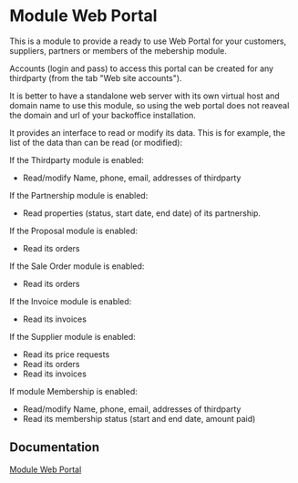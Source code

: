 Module Web Portal
================

This is a module to provide a ready to use Web Portal for your customers, suppliers, partners or members of the mebership module.

Accounts (login and pass) to access this portal can be created for any thirdparty (from the tab "Web site accounts").

It is better to have a standalone web server with its own virtual host and domain name to use this module, so using the web portal does not
reaveal the domain and url of your backoffice installation. 


It provides an interface to read or modify its data. This is for example, the list of the data than can be read (or modified):

If the Thirdparty module is enabled:
* Read/modify Name, phone, email, addresses of thirdparty

If the Partnership module is enabled:
* Read properties (status, start date, end date) of its partnership.

If the Proposal module is enabled:
* Read its orders

If the Sale Order module is enabled:
* Read its orders

If the Invoice module is enabled:
* Read its invoices

If the Supplier module is enabled:
* Read its price requests
* Read its orders
* Read its invoices

If module Membership is enabled:
* Read/modify Name, phone, email, addresses of thirdparty
* Read its membership status (start and end date, amount paid)

 

Documentation
-------------

[Module Web Portal](https://wiki.gestimag.org/index.php/Module_Web_Portal)
